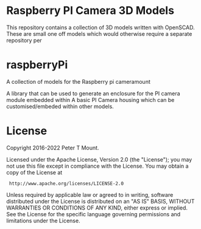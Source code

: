 Raspberry PI Camera 3D Models
=============================

This repository contains a collection of 3D models written with OpenSCAD.
These are small one off models which would otherwise require a separate repository per

# raspberryPi

A collection of models for the Raspberry pi
cameramount

A library that can be used to generate an enclosure for the PI camera module embedded within 
A basic PI Camera housing which can be customised/embeded within other models.

License
=======

Copyright 2016-2022 Peter T Mount.

Licensed under the Apache License, Version 2.0 (the "License");
you may not use this file except in compliance with the License.
You may obtain a copy of the License at

     http://www.apache.org/licenses/LICENSE-2.0

Unless required by applicable law or agreed to in writing, software
distributed under the License is distributed on an "AS IS" BASIS,
WITHOUT WARRANTIES OR CONDITIONS OF ANY KIND, either express or implied.
See the License for the specific language governing permissions and
limitations under the License.
